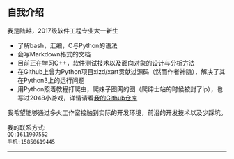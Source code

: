 ## 自我介绍  
我是陆越，2017级软件工程专业大一新生  

* 了解bash，汇编，C与Python的语法
* 会写Markdown格式的文档
* 目前正在学习C++，软件测试技术以及面向对象的设计与分析方法  
* 在Github上曾为Python项目xlzd/xart贡献过源码（然而作者神隐），解决了其在Python3上的运行问题   
* 用Python照着教程打爬虫，爬妹子图网的图（爬绅士站的时候被封了ip），也写过2048小游戏，详情请看[我的Github仓库][1]

我希望能够通过多火工作室接触到实际的开发环境，前沿的开发技术以及少踩坑。

我的联系方式:  
``` QQ:1611907552  ```  
``` 手机:15850619445 ```

---
[1]:https://github.com/rabitdash/practice
